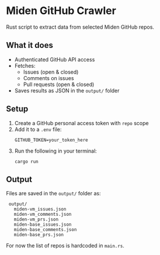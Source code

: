 # Miden GitHub Crawler

Rust script to extract data from selected Miden GitHub repos.

## What it does

- Authenticated GitHub API access
- Fetches:
  - Issues (open & closed)
  - Comments on issues
  - Pull requests (open & closed)
- Saves results as JSON in the `output/` folder

## Setup

1. Create a GitHub personal access token with `repo` scope  
2. Add it to a `.env` file:
   ```
   GITHUB_TOKEN=your_token_here
   ```
3. Run the following in your terminal:
   ```
   cargo run
   ```

## Output

Files are saved in the `output/` folder as:
   ```
    output/
      miden-vm_issues.json
      miden-vm_comments.json
      miden-vm_prs.json
      miden-base_issues.json
      miden-base_comments.json
      miden-base_prs.json
   ```

For now the list of repos is hardcoded in `main.rs`.
